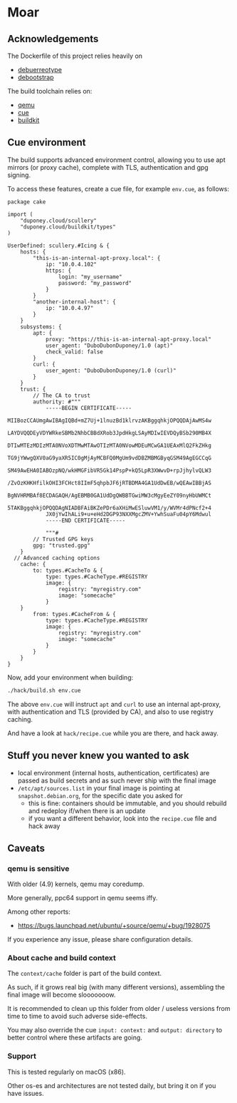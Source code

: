 # Moar

## Acknowledgements

The Dockerfile of this project relies heavily on
 * [debuerreotype](https://github.com/debuerreotype/debuerreotype)
 * [debootstrap](https://wiki.debian.org/Debootstrap)

The build toolchain relies on:
 * [qemu](https://www.qemu.org/)
 * [cue](https://cuelang.org/)
 * [buildkit](https://github.com/moby/buildkit)

## Cue environment

The build supports advanced environment control, allowing you to use apt mirrors (or proxy cache), complete with TLS,
authentication and gpg signing.

To access these features, create a cue file, for example `env.cue`, as follows:

```cue
package cake

import (
	"duponey.cloud/scullery"
	"duponey.cloud/buildkit/types"
)

UserDefined: scullery.#Icing & {
	hosts: {
		"this-is-an-internal-apt-proxy.local": {
			ip: "10.0.4.102"
			https: {
				login: "my_username"
				password: "my_password"
			}
		}
		"another-internal-host": {
			ip: "10.0.4.97"
		}
	}
	subsystems: {
		apt: {
			proxy: "https://this-is-an-internal-apt-proxy.local"
			user_agent: "DuboDubonDuponey/1.0 (apt)"
			check_valid: false
		}
		curl: {
			user_agent: "DuboDubonDuponey/1.0 (curl)"
		}
	}
	trust: {
		// The CA to trust
		authority: #"""
			-----BEGIN CERTIFICATE-----
			MIIBozCCAUmgAwIBAgIQBd+mZ7Uj+1lnuzBd1klrvzAKBggqhkjOPQQDAjAwMS4w
			LAYDVQQDEyVDYWRkeSBMb2NhbCBBdXRob3JpdHkgLSAyMDIwIEVDQyBSb290MB4X
			DTIwMTEzMDIzMTA0NVoXDTMwMTAwOTIzMTA0NVowMDEuMCwGA1UEAxMlQ2FkZHkg
			TG9jYWwgQXV0aG9yaXR5IC0gMjAyMCBFQ0MgUm9vdDBZMBMGByqGSM49AgEGCCqG
			SM49AwEHA0IABOzpNQ/wkHMGFibVR5Gk14PspP+kQ5LpR3XWwvD+rpJjhylvQLW3
			/ZvOzKHKHfilkOHI3FCHct8IImF5qhpbJF6jRTBDMA4GA1UdDwEB/wQEAwIBBjAS
			BgNVHRMBAf8ECDAGAQH/AgEBMB0GA1UdDgQWBBTGwiMW3cMgyEeZY09nyHbUWMCt
			5TAKBggqhkjOPQQDAgNIADBFAiBKZePDr6aXHiMwESluwVM1/y/WVMr4dPNcf2+4
			JX0jYwIhALi9+u+eHd2DGP93NXXMgcZMV+YwhSuaFu04pY6Mdwul
			-----END CERTIFICATE-----

			"""#
		// Trusted GPG keys
		gpg: "trusted.gpg"
	}
  // Advanced caching options
	cache: {
		to: types.#CacheTo & {
			type: types.#CacheType.#REGISTRY
			image: {
				registry: "myregistry.com"
				image: "somecache"
			}
    }
		from: types.#CacheFrom & {
			type: types.#CacheType.#REGISTRY
			image: {
				registry: "myregistry.com"
				image: "somecache"
			}
		}
	}
}
```

Now, add your environment when building:

```bash
./hack/build.sh env.cue
```

The above `env.cue` will instruct `apt` and `curl` to use an internal apt-proxy, with authentication and TLS (provided by CA),
and also to use registry caching.

And have a look at `hack/recipe.cue` while you are there, and hack away.

## Stuff you never knew you wanted to ask

 * local environment (internal hosts, authentication, certificates) are passed as build secrets and as such never ship with the final image
 * `/etc/apt/sources.list` in your final image is pointing at `snapshot.debian.org`, for the specific date you asked for
   * this is fine: containers should be immutable, and you should rebuild and redeploy if/when there is an update
   * if you want a different behavior, look into the `recipe.cue` file and hack away

## Caveats

### qemu is sensitive

With older (4.9) kernels, qemu may coredump.

More generally, ppc64 support in qemu seems iffy.

Among other reports: 
 * https://bugs.launchpad.net/ubuntu/+source/qemu/+bug/1928075

If you experience any issue, please share configuration details.

### About cache and build context

The `context/cache` folder is part of the build context.

As such, if it grows real big (with many different versions), assembling the final image will become slooooooow.

It is recommended to clean up this folder from older / useless versions from time to time to avoid such adverse side-effects.

You may also override the cue `input: context:` and `output: directory` to better control where these artifacts are going.

### Support

This is tested regularly on macOS (x86).

Other os-es and architectures are not tested daily, but bring it on if you have issues.
